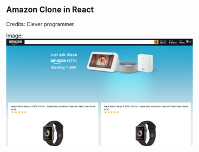 ## Amazon Clone in React

Credits: Clever programmer

Image:
<img src="public/amazon-clone-react.png" />
